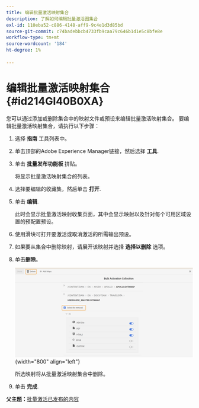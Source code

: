 ```yaml
---
title: 编辑批量激活映射集合
description: 了解如何编辑批量激活图集合
exl-id: 110eba52-c886-4148-aff9-9c4e1d3d85bd
source-git-commit: c74badebbcb4733fb9caa79c646b1d1e5c8bfe8e
workflow-type: tm+mt
source-wordcount: '184'
ht-degree: 1%

---
```


# 编辑批量激活映射集合 {#id214GI40B0XA}

您可以通过添加或删除集合中的映射文件或预设来编辑批量激活映射集合。 要编辑批量激活映射集合，请执行以下步骤：

1. 选择 **指南** 工具列表中。

1. 单击顶部的Adobe Experience Manager链接，然后选择 **工具**.

1. 单击 **批量发布功能板** 拼贴。

   将显示批量激活映射集合的列表。

1. 选择要编辑的收藏集，然后单击 **打开**.

1. 单击 **编辑**.

   此时会显示批量激活映射收集页面，其中会显示映射以及针对每个可用区域设置的预配置预设。

1. 使用滑块可打开要激活或取消激活的所需输出预设。

1. 如果要从集合中删除映射，请展开该映射并选择 **选择以删除** 选项。

1. 单击&#x200B;**删除**。

   ![](images/bulk-activation-delete-map.png){width="800" align="left"}

   所选映射将从批量激活映射集合中删除。

1. 单击 **完成**.


**父主题：**[&#x200B;批量激活已发布的内容](conf-bulk-activation.md)
